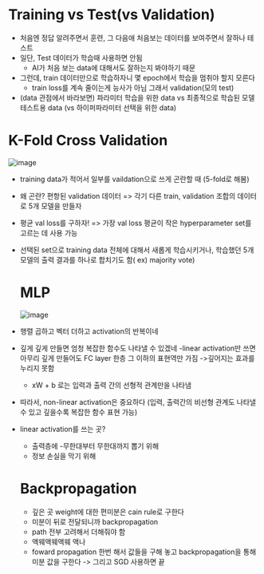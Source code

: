 # Training vs Test(vs Validation)
- 처음엔 정답 알려주면서 훈련, 그 다음애 처음보는 데이터를 보여주면서 잘하나 테스트
- 일단, Test 데이터가 학습때 사용하면 안됨
  - AI가 처음 보는 data에 대해서도 잘하는지 봐야하기 때문
- 그런데, train 데이터만으로 학습하자니 몇 epoch에서 학습을 멈취야 할지 모른다
  - train loss를 계속 줄이는게 능사가 아님 그래서 validation(모의 test)
- (data 관점에서 바라보면)
  파라미터 학습을 위한 data vs 최종적으로 학습된 모델 테스트용 data
  (vs 하이퍼파라미터 선택을 위한 data)

# K-Fold Cross Validation
![image](https://github.com/user-attachments/assets/ba57ae90-1e6f-43aa-9397-bd040420a442)

- training data가 적어서 일부를 vaildation으로 쓰게 곤란할 때 (5-fold로 해봄)
- 왜 곤란? 편항된 validation 데이터 => 각기 다른 train, validation 조합의 데이터로 5개 모델을 만들자
- 평균 val loss를 구하자! => 가장 val loss 평균이 작은 hyperparameter set를 고르는 데 사용 가능
- 선택된 set으로 training data 전체에 대해서 새롭게 학습시키거나,
  학습했던 5개 모델의 출력 결과를 하나로 합치기도 함( ex) majority vote)

  # MLP
  ![image](https://github.com/user-attachments/assets/f464e686-a0d0-41a0-b629-52ea09571847)
- 행렬 곱하고 벡터 더하고 activation의 반복이네
- 깊게 깊게 만들면 엄청 복잡한 함수도 나타낼 수 있겠네
  -linear activation만 쓰면 아무리 깊게 만들어도 FC layer 한층 그 이하의 표현역만 가짐
  ->깊어지는 효과를 누리지 못함
  - xW + b 로는 입력과 출력 간의 선형적 관계만을 나타냄
- 따라서, non-linear activation은 중요하다
  (입력, 출력간의 비선형 관계도 나타낼 수 있고 깊을수록 복잡한 함수 표현 가능)
- linear activation를 쓰는 곳?
  - 출력층에 -무한대부터 무한대까지 뽑기 위해
  - 정보 손실을 막기 위해

  # Backpropagation
  - 깊은 곳 weight에 대한 편미분은 cain rule로 구한다
  - 미분이 뒤로 전달되니까 backpropagation
  - path 전부 고려해서 더해줘야 함
  - 액웨액웨액웨 액나
  - foward propagation 한번 해서 값들을 구해 놓고
    backpropagation을 통해 미분 값을 구한다 -> 그리고 SGD 사용하면 끝
  
  

